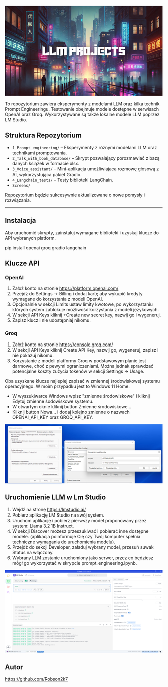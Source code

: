 ![Title Screen](Screens/llmprojects.png)

To repozytorium zawiera eksperymenty z modelami LLM oraz kilka technik Prompt Engineeringu. 
Testowanie obejmuje modele dostępne w serwisach OpenAI oraz Groq.
Wykorzystywane są także lokalne modele LLM poprzez LM Studio.

## Struktura Repozytorium

- `1_Prompt_engineering/` – Eksperymenty z różnymi modelami LLM oraz technikami promptowania.
- `2_Talk_with_book_database/` – Skrypt pozwalający porozmawiać z bazą danych książek w formacie xlsx.
- `3_Voice_assistant/` – Mini-aplikacja umożliwiajaca rozmowę głosową z AI, wykorzystująca pakiet Gradio.
- `4_Langchain_tests/` – Testy biblioteki LangChain.
- `Screens/` 

Repozytorium będzie sukcesywnie aktualizowane o nowe pomysły i rozwiązania.

---------------------------------------------------------------------------


## Instalacja

Aby uruchomić skrypty, zainstaluj wymagane biblioteki i uzyskaj klucze do API wybranych platform.

pip install openai groq gradio langchain



## Klucze API

### OpenAI

1. Założ konto na stronie https://platform.openai.com/
2. Przejdź do Settings -> Billing i dodaj kartę aby wykupić kredyty wymagane do korzystania z modeli OpenAI.
3. Opcjonalnie w sekcji Limits ustaw limity kwotowe, po wykorzystaniu których system zablokuje możliwość korzystania z modeli językowych.
4. W sekcji API Keys kliknij +Create new secret key, nazwij go i wygeneruj.
5. Zapisz klucz i nie udostępniaj nikomu.


### Groq

1. Założ konto na stronie https://console.groq.com/
2. W sekcji API Keys kliknij Create API Key, nazwij go, wygeneruj, zapisz i nie pokazuj nikomu.
3. Korzystanie z modeli platformy Groq w podstawowym planie jest darmowe, choć z pewymi ograniczeniami. 
Można jednak sprawdzać potencjalne koszty zużycia tokenów w sekcji Settings -> Usage.


Oba uzyskane klucze najlepiej zapisać w zmiennej środowiskowej systemu operacyjnego.
W moim przypadku jest to Windows 11 Home.
- W wyszukiwarce Windows wpisz "zmienne środowiskowe" i kliknij Edytuj zmienne śodowiskowe systemu.
- W otwartym oknie kliknij button Zmienne środowiskowe...
- Kliknij button Nowa... i dodaj kolejno zmienne o nazwach OPENAI_API_KEY oraz GROQ_API_KEY.

![API KEYS Screen](Screens/screen_api_keys.png)


## Uruchomienie LLM w Lm Studio

1. Wejdź na stronę https://lmstudio.ai/
2. Pobierz aplikację LM Studio na swój system.
3. Uruchom aplikację i pobierz pierwszy model proponowany przez system: Llama 3.2 1B Instruct.
4. W sekcji Discover możesz przeszukiwać i pobierać inne dostępne modele. 
(aplikacja poinformuje Cię czy Twój komputer spełnia techniczne wymagania do uruchomienia modelu).
5. Przejdź do sekcji Developer, załaduj wybrany model, przesuń suwak Status na włączony.
6. Wybrany LLM zostanie uruchomiony jako serwer, przez co będziesz mógł go wykorzystać w skrypcie prompt_engineering.ipynb.

![LM Studio Screen](Screens/screen_lmstudio.png)


## Autor

https://github.com/Robson2k7

